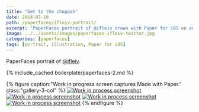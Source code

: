 ```yaml
---
title: "Get to the choppah"
date: 2014-07-10
path: /paperfaces/ifleiv-portrait/
excerpt: "PaperFaces portrait of @ifleiv drawn with Paper for iOS on an iPad."
image: ../../assets/images/paperfaces-ifleiv-twitter.jpg
categories: [paperfaces]
tags: [portrait, illustration, Paper for iOS]
---
```


PaperFaces portrait of [@ifleiv](https://twitter.com/ifleiv).

{% include_cached boilerplate/paperfaces-2.md %}

{% figure caption:"Work in progress screen captures Made with Paper." class:"gallery-3-col" %}
[![Work in process screenshot](../../assets/images/paperfaces-ifleiv-process-1-600.jpg)](../../assets/images/paperfaces-ifleiv-process-1-lg.jpg) [![Work in process screenshot](../../assets/images/paperfaces-ifleiv-process-2-600.jpg)](../../assets/images/paperfaces-ifleiv-process-2-lg.jpg) [![Work in process screenshot](../../assets/images/paperfaces-ifleiv-process-3-600.jpg)](../../assets/images/paperfaces-ifleiv-process-3-lg.jpg) [![Work in process screenshot](../../assets/images/paperfaces-ifleiv-process-4-600.jpg)](../../assets/images/paperfaces-ifleiv-process-4-lg.jpg)
{% endfigure %}
